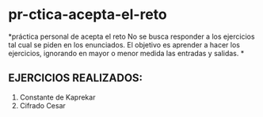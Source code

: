 # pr-ctica-acepta-el-reto
*práctica personal de acepta el reto
No se busca responder a los ejercicios tal cual se piden en los enunciados.
El objetivo es aprender a hacer los ejercicios, ignorando en mayor o menor medida las entradas y salidas.
*

## EJERCICIOS REALIZADOS:
1. Constante de Kaprekar
3. Cifrado Cesar
